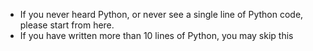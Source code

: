 + If you never heard Python, or never see a single line of Python code, please start from here.
+ If you have written more than 10 lines of Python, you may skip this

